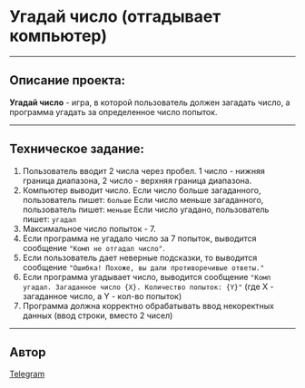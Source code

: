 # Угадай число (отгадывает компьютер)

---

## Описание проекта:

**Угадай число** - игра, в которой пользователь должен загадать число, а программа угадать за определенное число попыток.

---

## Техническое задание:

1.  Пользователь вводит 2 числа через пробел. 1 число - нижняя граница диапазона, 2 число - верхняя граница диапазона.
2.  Компьютер выводит число.
    Если число больше загаданного, пользователь пишет: `больше`
    Если число меньше загаданного, пользователь пишет: `меньше`
    Если число угадано, пользователь пишет: `угадал`
3.  Максимальное число попыток - 7.
4.  Если программа не угадало число за 7 попыток, выводится сообщение `"Комп не отгадал число"`.
5.  Если пользователь дает неверные подсказки, то выводится сообщение `"Ошибка! Похоже, вы дали противоречивые ответы."`
6.  Если программа угадывает число, выводится сообщение `"Комп угадал. Загаданное число {X}. Количество попыток: {Y}"` (где Х - загаданное число, а Y - кол-во попыток)
7.  Программа должна корректно обрабатывать ввод некоректных данных (ввод строки, вместо 2 чисел)

---

## Автор 

[Telegram](https://t.me/ozornoy_gulyaka)